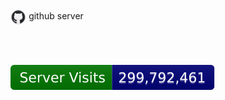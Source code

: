 <p><img src="/fluidicon.png" alt="ilove_your_mom" style="padding;width: 5%; vertical-align:middle;margin:50px 0px"></img>
github server</p>
<div />
<img src="https://github.com/miguelkarloromero/miguelkarloromero.github.io/blob/main/servervisit.svg"></img>
